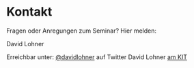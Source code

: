 # Kontakt

Fragen oder Anregungen zum Seminar? Hier melden:

David Lohner

Erreichbar unter:
[@davidlohner](https://twitter.com/davidlohner) auf Twitter
David Lohner [am KIT](https://s.kit.edu/davidlohner)

